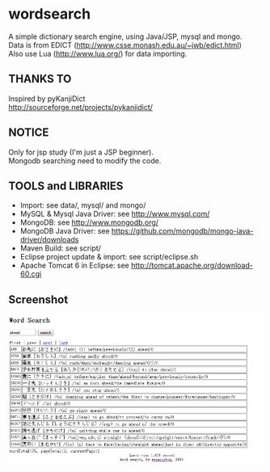 # wordsearch  
A simple dictionary search engine, using Java/JSP, mysql and mongo.    
Data is from EDICT (http://www.csse.monash.edu.au/~jwb/edict.html)    
Also use Lua (http://www.lua.org/) for data importing.    

## THANKS TO  
Inspired by pyKanjiDict  
http://sourceforge.net/projects/pykanjidict/  

## NOTICE    
Only for jsp study (I'm just a JSP beginner).  
Mongodb searching need to modify the code.    

## TOOLS and LIBRARIES  
* Import: see data/, mysql/ and mongo/  
* MySQL & Mysql Java Driver: see http://www.mysql.com/  
* MongoDB: see http://www.mongodb.org/  
* MongoDB Java Driver: see https://github.com/mongodb/mongo-java-driver/downloads  
* Maven Build: see script/  
* Eclipse project update & import: see script/eclipse.sh  
* Apache Tomcat 6 in Eclipse: see http://tomcat.apache.org/download-60.cgi  

## Screenshot  
![screenshot](/screenshot/screenshot_001.jpg)  
